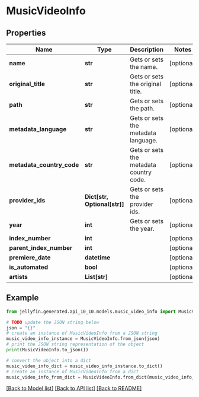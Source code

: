 # MusicVideoInfo


## Properties

Name | Type | Description | Notes
------------ | ------------- | ------------- | -------------
**name** | **str** | Gets or sets the name. | [optional] 
**original_title** | **str** | Gets or sets the original title. | [optional] 
**path** | **str** | Gets or sets the path. | [optional] 
**metadata_language** | **str** | Gets or sets the metadata language. | [optional] 
**metadata_country_code** | **str** | Gets or sets the metadata country code. | [optional] 
**provider_ids** | **Dict[str, Optional[str]]** | Gets or sets the provider ids. | [optional] 
**year** | **int** | Gets or sets the year. | [optional] 
**index_number** | **int** |  | [optional] 
**parent_index_number** | **int** |  | [optional] 
**premiere_date** | **datetime** |  | [optional] 
**is_automated** | **bool** |  | [optional] 
**artists** | **List[str]** |  | [optional] 

## Example

```python
from jellyfin.generated.api_10_10.models.music_video_info import MusicVideoInfo

# TODO update the JSON string below
json = "{}"
# create an instance of MusicVideoInfo from a JSON string
music_video_info_instance = MusicVideoInfo.from_json(json)
# print the JSON string representation of the object
print(MusicVideoInfo.to_json())

# convert the object into a dict
music_video_info_dict = music_video_info_instance.to_dict()
# create an instance of MusicVideoInfo from a dict
music_video_info_from_dict = MusicVideoInfo.from_dict(music_video_info_dict)
```
[[Back to Model list]](../README.md#documentation-for-models) [[Back to API list]](../README.md#documentation-for-api-endpoints) [[Back to README]](../README.md)


